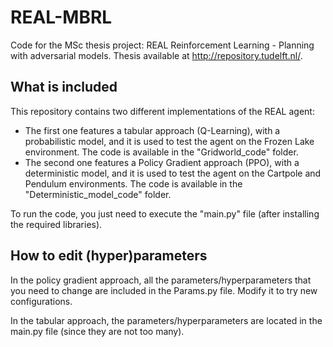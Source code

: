 # REAL-MBRL
Code for the MSc thesis project: REAL Reinforcement Learning - Planning with adversarial models.
Thesis available at http://repository.tudelft.nl/.

## What is included

This repository contains two different implementations of the REAL agent:

- The first one features a tabular approach (Q-Learning), with a probabilistic model, and it is used to test the agent on the Frozen Lake environment. The code is available in the "Gridworld_code" folder.
- The second one features a Policy Gradient approach (PPO), with a deterministic model, and it is used to test the agent on the Cartpole and Pendulum environments. The code is available in the "Deterministic_model_code" folder.

To run the code, you just need to execute the "main.py" file (after installing the required libraries).

## How to edit (hyper)parameters

In the policy gradient approach, all the parameters/hyperparameters that you need to change are included in the Params.py file. Modify it to try new configurations.

In the tabular approach, the parameters/hyperparameters are located in the main.py file (since they are not too many).

